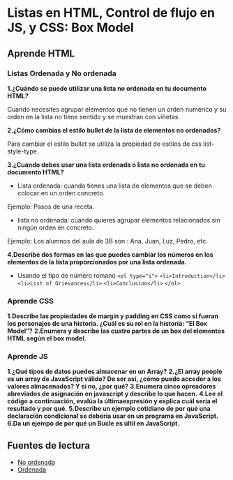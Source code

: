 #  Listas en HTML, Control de flujo en JS, y CSS: Box Model

## Aprende HTML

### Listas Ordenada y No ordenada 

**1.¿Cuándo se puede utilizar una lista no ordenada en tu documento HTML?**

Cuando necesites agrupar elementos que no tienen un orden numérico y su orden en la lista no tiene sentido y se muestran con viñetas.

**2.¿Cómo cambias el estilo bullet de la lista de elementos no ordenados?**

Para cambiar el estilo bullet se utiliza la propiedad de estilos de css list-style-type.

**3.¿Cuándo debes usar una lista ordenada o lista no ordenada en tu documento HTML?**

+ Lista ordenada: cuando tienes una lista de elementos que se deben colocar en un orden concreto.
  
Ejemplo: Pasos de una receta.

+ lista no ordenada: cuando quieres agrupar elementos relacionados sin ningún orden en concreto.

Ejemplo: Los alumnos del aula de 3B son : Ana, Juan, Luz, Pedro, etc.

**4.Describe dos formas en las que puedes cambiar los números en los elementos de la lista proporcionados por una lista ordenada.**
+ Usando el tipo de número romano
  `<ol type="i">`
  `<li>Introduction</li>`
  `<li>List of Grievances</li>`
  `<li>Conclusion</li>`
  `</ol>`

### Aprende CSS

**1.Describe las propiedades de margin y padding en CSS como si fueran los personajes de una historia. ¿Cuál es su rol en la historia: “El Box Model”?**
**2.Enumera y describe las cuatro partes de un box del elementos HTML según el box model.**
### Aprende JS
**1.¿Qué tipos de datos puedes almacenar en un Array?**
**2.¿El array people es un array de JavaScript válido? De ser así, ¿cómo puedo acceder a los valores almacenados? Y si no, ¿por qué?**
**3.Enumera cinco opreadores abreviados de asignación en javascript y describe lo que hacen.**
**4.Lee el código a continuación, evalúa la últimaexpresión y explica cuál sería el resultado y por qué.**
**5.Describe un ejemplo cotidiano de por qué una declaración condicional se debería usar en un programa en JavaScript.**
**6.Da un ejempo de por qué un Bucle es últil en JavaScript.**

## Fuentes de lectura
+ [ No ordenada ](https://developer.mozilla.org/en-US/docs/Web/HTML/Element/ul)
+ [Ordenada](https://developer.mozilla.org/en-US/docs/Web/HTML/Element/ol)
